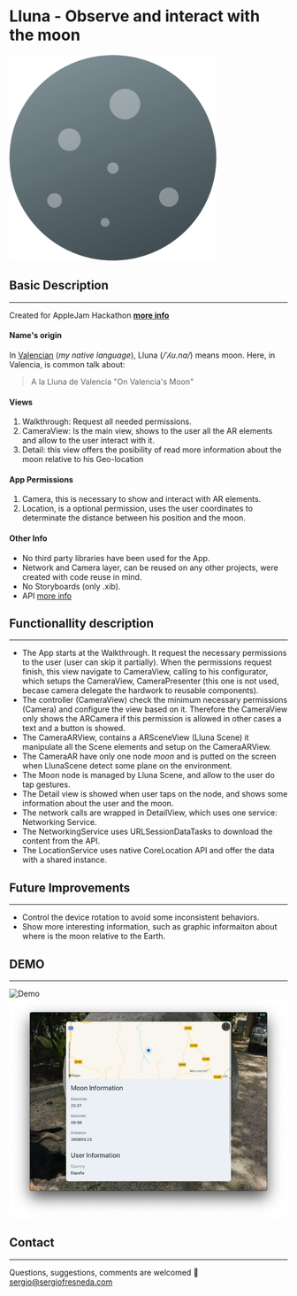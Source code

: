 # Lluna - Observe and interact with the moon
![lluna](assets/ic_lluna_logo.png)

## Basic Description
--------------------
Created for AppleJam Hackathon [__more info__](https://discord.com/channels/710223508382416976)

#### Name's origin
In [Valencian](https://en.wikipedia.org/wiki/Valencian_language) (_my native language_), Lluna (_/ˈʎu.na/_) means moon. Here, in Valencia, is common talk about:
 > A la Lluna de Valencia
 > "On Valencia's Moon"

#### Views
1. Walkthrough: Request all needed permissions.
2. CameraView: Is the main view, shows to the user all the AR elements and allow to the user interact with it.
3. Detail: this view offers the posibility of read more information about the moon relative to his Geo-location

#### App Permissions
1. Camera, this is necessary to show and interact with AR elements.
2. Location, is a optional permission, uses the user coordinates to determinate the distance between his position and the moon.

#### Other Info
- No third party libraries have been used for the App.
- Network and Camera layer, can be reused on any other projects, were created with code reuse in mind.
- No Storyboards (only .xib).
- API [more info](https://ipgeolocation.io/documentation/astronomy-api.html) 

## Functionallity description
-----------------------------
- The App starts at the Walkthrough. It request the necessary permissions to the user (user can skip it partially). When the permissions request finish, this view navigate to CameraView, calling to his configurator,  which setups the CameraView, CameraPresenter (this one is not used, becase camera delegate the hardwork to reusable components).
- The controller (CameraView) check the minimum necessary permissions (Camera) and configure the view based on it. Therefore the CameraView only shows the ARCamera if this permission is allowed in other cases a text and a button is showed.
- The CameraARView, contains a ARSceneView (Lluna Scene) it manipulate all the Scene elements and setup on the CameraARView.
- The CameraAR have only one node _moon_ and is putted on the screen when LlunaScene detect some plane on the environment.
- The Moon node is managed by Lluna Scene, and allow to the user do tap gestures.
- The Detail view is showed when user taps on the node, and shows some information about the user and the moon.
- The network calls are wrapped in DetailView, which uses one service: Networking Service.
- The NetworkingService uses URLSessionDataTasks to download the content from the API.
- The LocationService uses native CoreLocation API and offer the data with a shared instance.

## Future Improvements
-----------------------------
- Control the device rotation to avoid some inconsistent behaviors.
- Show more interesting information, such as graphic informaiton about where is the moon relative to the Earth.

## DEMO
-----------------------------
![Demo](assets/demo.GIF)
![Detail view](assets/detail_view.png)

## Contact
-----------------------------
Questions, suggestions, comments are welcomed 🎉 [sergio@sergiofresneda.com](mailto://sergio@sergiofresneda.com)
